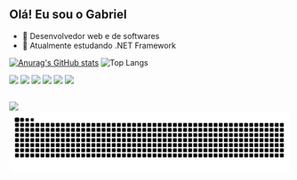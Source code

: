 ## Olá! Eu sou o Gabriel



- 🔭 Desenvolvedor web e de softwares
- 🌱 Atualmente estudando .NET Framework


[![Anurag's GitHub stats](https://github-readme-stats.vercel.app/api?username=gabriel-castro-dev&show_icons=true&theme=dark&count_private=true)](https://github.com/gabriel-castro-dev/github-readme-stats)
![Top Langs](https://github-readme-stats.vercel.app/api/top-langs/?username=gabriel-castro-dev&layout=compact&theme=dark)
<div>
            <img width="5%" src="https://cdn.jsdelivr.net/gh/devicons/devicon@latest/icons/azuresqldatabase/azuresqldatabase-original.svg" />
            <img width="5%" src="https://cdn.jsdelivr.net/gh/devicons/devicon@latest/icons/csharp/csharp-original.svg" />
            <img width="5%" src="https://cdn.jsdelivr.net/gh/devicons/devicon@latest/icons/javascript/javascript-plain.svg" />
            <img width="5%" src="https://cdn.jsdelivr.net/gh/devicons/devicon@latest/icons/html5/html5-original.svg" />
            <img width="5%" src="https://cdn.jsdelivr.net/gh/devicons/devicon@latest/icons/css3/css3-original.svg" />
            <img width="5%"  src="https://cdn.jsdelivr.net/gh/devicons/devicon@latest/icons/dot-net/dot-net-plain-wordmark.svg" />
            
          
</div>

##
<div>
          <a href="https://www.linkedin.com/in/gabriel-castro-inacio-113523284/"><img width="10%"  src="https://img.shields.io/badge/LinkedIn-0077B5?style=for-the-badge&logo=linkedin&logoColor=white" /></a>
           <a href="mailto:gabrielcastroinacioo@gmail.com"> <img src="https://img.shields.io/badge/Gmail-D14836?style=for-the-badge&logo=gmail&logoColor=white" alt=""></a>
</div>

<picture>
  <source media="(prefers-color-scheme: dark)" srcset="https://raw.githubusercontent.com/gabriel-castro-dev/gabriel-castro-dev/output/github-contribution-grid-snake-dark.svg">
  <source media="(prefers-color-scheme: light)" srcset="https://raw.githubusercontent.com/gabriel-castro-dev/gabriel-castro-dev/output/github-contribution-grid-snake.svg">
  <img alt="github contribution grid snake animation" src="https://raw.githubusercontent.com/gabriel-castro-dev/gabriel-castro-dev/output/github-contribution-grid-snake.svg">
</picture>
